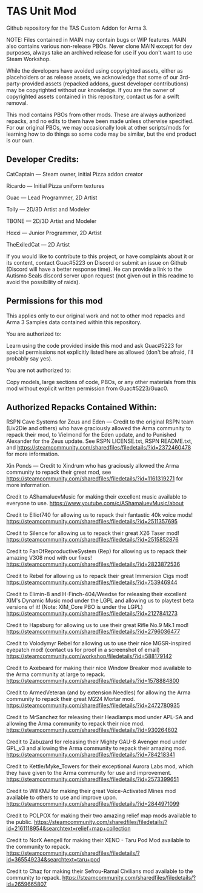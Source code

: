 # TAS Unit Mod
Github repository for the TAS Custom Addon for Arma 3.

NOTE: Files contained in MAIN may contain bugs or WIP features. MAIN also contains various non-release PBOs. Never clone MAIN except for dev purposes, always take an archived release for use if you don't want to use Steam Workshop.

While the developers have avoided using copyrighted assets, either as placeholders or as release assets, we acknowledge that some of our 3rd-party-provided assets (repacked addons, guest developer contributions) may be copyrighted without our knowledge. If you are the owner of copyrighted assets contained in this repository, contact us for a swift removal.

This mod contains PBOs from other mods. These are always authorized repacks, and no edits to them have been made unless otherwise specified. For our original PBOs, we may occasionally look at other scripts/mods for learning how to do things so some code may be similar, but the end product is our own.



## Developer Credits:

CatCaptain — Steam owner, initial Pizza addon creator

Ricardo — Initial Pizza uniform textures

Guac — Lead Programmer, 2D Artist

Tolly — 2D/3D Artist and Modeler

TBONE — 2D/3D Artist and Modeler

Hoxxi — Junior Programmer, 2D Artist

TheExiledCat — 2D Artist

If you would like to contribute to this project, or have complaints about it or its content, contact Guac#5223 on Discord or submit an issue on Github (Discord will have a better response time). He can provide a link to the Autismo Seals discord server upon request (not given out in this readme to avoid the possibility of raids).



## Permissions for this mod
This applies only to our original work and not to other mod repacks and Arma 3 Samples data contained within this repository.

You are authorized to:

Learn using the code provided inside this mod and ask Guac#5223 for special permissions not explicitly listed here as allowed (don't be afraid, I'll probably say yes).

You are not authorized to:

Copy models, large sections of code, PBOs, or any other materials from this mod without explicit written permission from Guac#5223/Guac0.



## Authorized Repacks Contained Within:

RSPN Cave Systems for Zeus and Eden — Credit to the original RSPN team (Liv2Die and others) who have graciously allowed the Arma community to repack their mod, to Vielmond for the Eden update, and to Punished Alexander for the Zeus update. See RSPN LICENSE.txt, RSPN README.txt, and https://steamcommunity.com/sharedfiles/filedetails/?id=2372460478 for more information.

Xin Ponds — Credit to Xindrum who has graciously allowed the Arma community to repack their great mod, see https://steamcommunity.com/sharedfiles/filedetails/?id=1161319271 for more information.

Credit to AShamaluevMusic for making their excellent music available to everyone to use. https://www.youtube.com/c/AShamaluevMusic/about

Credit to Elliot740 for allowing us to repack their fantastic 40k voice mods! https://steamcommunity.com/sharedfiles/filedetails/?id=2511357695

Credit to Silence for allowing us to repack their great X26 Taser mod! https://steamcommunity.com/sharedfiles/filedetails/?id=2515852876

Credit to FanOfReproductiveSystem (Rep) for allowing us to repack their amazing V308 mod with our fixes! https://steamcommunity.com/sharedfiles/filedetails/?id=2823872536

Credit to Rebel for allowing us to repack their great Immersion Cigs mod! https://steamcommunity.com/sharedfiles/filedetails/?id=753946944

Credit to Elimin-8 and H-Finch-404/Weedse for releasing their excellent XIM's Dynamic Music mod under the LGPL and allowing us to playtest beta versions of it! (Note: XIM_Core PBO is under the LGPL) https://steamcommunity.com/sharedfiles/filedetails/?id=2127841273

Credit to Hapsburg for allowing us to use their great Rifle No.9 Mk.1 mod! https://steamcommunity.com/sharedfiles/filedetails/?id=2796036477

Credit to Volodymyr Rebel for allowing us to use their nice MGSR-inspired eyepatch mod! (contact us for proof in a screenshot of email) https://steamcommunity.com/workshop/filedetails/?id=588179142 

Credit to Axebeard for making their nice Window Breaker mod available to the Arma community at large to repack. https://steamcommunity.com/sharedfiles/filedetails/?id=1578884800

Credit to ArmedVeteran (and by extension Needles) for allowing the Arma community to repack their great M224 Mortar mod. https://steamcommunity.com/sharedfiles/filedetails/?id=2472780935

Credit to MrSanchez for releasing their Headlamps mod under APL-SA and allowing the Arma community to repack their nice mod. https://steamcommunity.com/sharedfiles/filedetails/?id=930264602

Credit to Zabuzard for releasing their Mighty GAU-8 Avenger mod under GPL_v3 and allowing the Arma community to repack their amazing mod. https://steamcommunity.com/sharedfiles/filedetails/?id=784218341

Credit to Kettle/Myke_Towers for their exceptional Aurora Labs mod, which they have given to the Arma community for use and improvement. https://steamcommunity.com/sharedfiles/filedetails/?id=2573399651

Credit to WillKMJ for making their great Voice-Activated Mines mod available to others to use and improve upon. https://steamcommunity.com/sharedfiles/filedetails/?id=2844971099

Credit to POLPOX for making their two amazing relief map mods available to the public. https://steamcommunity.com/sharedfiles/filedetails/?id=2161118954&searchtext=relief+map+collection

Credit to NorX Aengell for making their XENO - Taru Pod Mod available to the community to repack. https://steamcommunity.com/sharedfiles/filedetails/?id=365549234&searchtext=taru+pod 

Credit to Chaz for making their Sefrou-Ramal Civilians mod available to the community to repack. https://steamcommunity.com/sharedfiles/filedetails/?id=2659665807